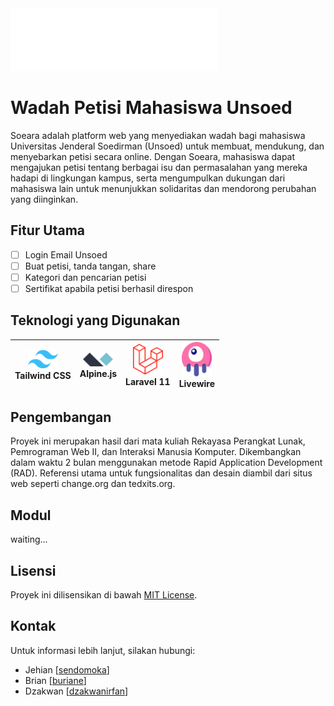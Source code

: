 <img src="public/readme/logo.svg" height="100">

# Wadah Petisi Mahasiswa Unsoed

Soeara adalah platform web yang menyediakan wadah bagi mahasiswa Universitas Jenderal Soedirman (Unsoed) untuk membuat, mendukung, dan menyebarkan petisi secara online. Dengan Soeara, mahasiswa dapat mengajukan petisi tentang berbagai isu dan permasalahan yang mereka hadapi di lingkungan kampus, serta mengumpulkan dukungan dari mahasiswa lain untuk menunjukkan solidaritas dan mendorong perubahan yang diinginkan.

## Fitur Utama

- [ ] Login Email Unsoed
- [ ] Buat petisi, tanda tangan, share
- [ ] Kategori dan pencarian petisi
- [ ] Sertifikat apabila petisi berhasil direspon

## Teknologi yang Digunakan

| <img src="public/readme/tailwind-css.svg" width="48"><br>Tailwind CSS | <img src="public/readme/alpine-js.svg" width="48"><br>Alpine.js | <img src="public/readme/laravel.svg" width="48"><br>Laravel 11 | <img src="public/readme/livewire.svg" width="48"><br>Livewire |
|:---:|:---:|:---:|:---:|

## Pengembangan

Proyek ini merupakan hasil dari mata kuliah Rekayasa Perangkat Lunak, Pemrograman Web II, dan Interaksi Manusia Komputer. Dikembangkan dalam waktu 2 bulan menggunakan metode Rapid Application Development (RAD). Referensi utama untuk fungsionalitas dan desain diambil dari situs web seperti change.org dan tedxits.org.

## Modul

waiting...

## Lisensi

Proyek ini dilisensikan di bawah [MIT License](LICENSE).

## Kontak

Untuk informasi lebih lanjut, silakan hubungi:

- Jehian [[sendomoka](https://github.com/sendomoka/)]
- Brian [[buriane](https://github.com/buriane)]
- Dzakwan [[dzakwanirfan](https://github.com/dzakwanIrfan)]
